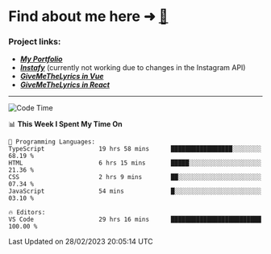 # Find about me here ➜ [🧑](https://pauabella.dev)

### Project links:
- ***[My Portfolio](https://pauabella.dev)***
- ***[Instafy](https://instafy.me)*** (currently not working due to changes in the Instagram API)
- ***[GiveMeTheLyrics in Vue](https://lyrics.pauabella.dev)***
- ***[GiveMeTheLyrics in React](https://pauabella.dev/GiveMeTheLyrics)***

---
<!--START_SECTION:waka-->
![Code Time](http://img.shields.io/badge/Code%20Time-1%2C931%20hrs%2057%20mins-blue)

📊 **This Week I Spent My Time On** 

```text
💬 Programming Languages: 
TypeScript               19 hrs 58 mins      █████████████████░░░░░░░░   68.19 % 
HTML                     6 hrs 15 mins       █████░░░░░░░░░░░░░░░░░░░░   21.36 % 
CSS                      2 hrs 9 mins        ██░░░░░░░░░░░░░░░░░░░░░░░   07.34 % 
JavaScript               54 mins             █░░░░░░░░░░░░░░░░░░░░░░░░   03.10 % 

🔥 Editors: 
VS Code                  29 hrs 16 mins      █████████████████████████   100.00 % 
```


 Last Updated on 28/02/2023 20:05:14 UTC
<!--END_SECTION:waka-->
